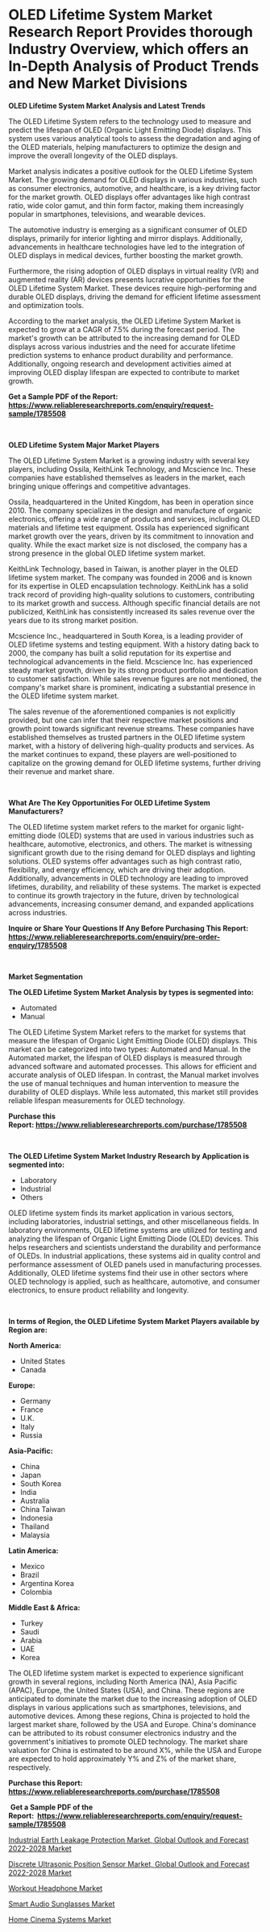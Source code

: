 <p><h1>OLED Lifetime System Market Research Report Provides thorough Industry Overview, which offers an In-Depth Analysis of Product Trends and New Market Divisions</h1></p><p><strong>OLED Lifetime System Market Analysis and Latest Trends</strong></p>
<p><p>The OLED Lifetime System refers to the technology used to measure and predict the lifespan of OLED (Organic Light Emitting Diode) displays. This system uses various analytical tools to assess the degradation and aging of the OLED materials, helping manufacturers to optimize the design and improve the overall longevity of the OLED displays.</p><p>Market analysis indicates a positive outlook for the OLED Lifetime System Market. The growing demand for OLED displays in various industries, such as consumer electronics, automotive, and healthcare, is a key driving factor for the market growth. OLED displays offer advantages like high contrast ratio, wide color gamut, and thin form factor, making them increasingly popular in smartphones, televisions, and wearable devices.</p><p>The automotive industry is emerging as a significant consumer of OLED displays, primarily for interior lighting and mirror displays. Additionally, advancements in healthcare technologies have led to the integration of OLED displays in medical devices, further boosting the market growth.</p><p>Furthermore, the rising adoption of OLED displays in virtual reality (VR) and augmented reality (AR) devices presents lucrative opportunities for the OLED Lifetime System Market. These devices require high-performing and durable OLED displays, driving the demand for efficient lifetime assessment and optimization tools.</p><p>According to the market analysis, the OLED Lifetime System Market is expected to grow at a CAGR of 7.5% during the forecast period. The market's growth can be attributed to the increasing demand for OLED displays across various industries and the need for accurate lifetime prediction systems to enhance product durability and performance. Additionally, ongoing research and development activities aimed at improving OLED display lifespan are expected to contribute to market growth.</p></p>
<p><strong>Get a Sample PDF of the Report:&nbsp; <a href="https://www.reliableresearchreports.com/enquiry/request-sample/1785508">https://www.reliableresearchreports.com/enquiry/request-sample/1785508</a></strong></p>
<p>&nbsp;</p>
<p><strong>OLED Lifetime System Major Market Players</strong></p>
<p><p>The OLED Lifetime System Market is a growing industry with several key players, including Ossila, KeithLink Technology, and Mcscience Inc. These companies have established themselves as leaders in the market, each bringing unique offerings and competitive advantages.</p><p>Ossila, headquartered in the United Kingdom, has been in operation since 2010. The company specializes in the design and manufacture of organic electronics, offering a wide range of products and services, including OLED materials and lifetime test equipment. Ossila has experienced significant market growth over the years, driven by its commitment to innovation and quality. While the exact market size is not disclosed, the company has a strong presence in the global OLED lifetime system market.</p><p>KeithLink Technology, based in Taiwan, is another player in the OLED lifetime system market. The company was founded in 2006 and is known for its expertise in OLED encapsulation technology. KeithLink has a solid track record of providing high-quality solutions to customers, contributing to its market growth and success. Although specific financial details are not publicized, KeithLink has consistently increased its sales revenue over the years due to its strong market position.</p><p>Mcscience Inc., headquartered in South Korea, is a leading provider of OLED lifetime systems and testing equipment. With a history dating back to 2000, the company has built a solid reputation for its expertise and technological advancements in the field. Mcscience Inc. has experienced steady market growth, driven by its strong product portfolio and dedication to customer satisfaction. While sales revenue figures are not mentioned, the company's market share is prominent, indicating a substantial presence in the OLED lifetime system market.</p><p>The sales revenue of the aforementioned companies is not explicitly provided, but one can infer that their respective market positions and growth point towards significant revenue streams. These companies have established themselves as trusted partners in the OLED lifetime system market, with a history of delivering high-quality products and services. As the market continues to expand, these players are well-positioned to capitalize on the growing demand for OLED lifetime systems, further driving their revenue and market share.</p></p>
<p>&nbsp;</p>
<p><strong>What Are The Key Opportunities For OLED Lifetime System Manufacturers?</strong></p>
<p><p>The OLED lifetime system market refers to the market for organic light-emitting diode (OLED) systems that are used in various industries such as healthcare, automotive, electronics, and others. The market is witnessing significant growth due to the rising demand for OLED displays and lighting solutions. OLED systems offer advantages such as high contrast ratio, flexibility, and energy efficiency, which are driving their adoption. Additionally, advancements in OLED technology are leading to improved lifetimes, durability, and reliability of these systems. The market is expected to continue its growth trajectory in the future, driven by technological advancements, increasing consumer demand, and expanded applications across industries.</p></p>
<p><strong>Inquire or Share Your Questions If Any Before Purchasing This Report: <a href="https://www.reliableresearchreports.com/enquiry/pre-order-enquiry/1785508">https://www.reliableresearchreports.com/enquiry/pre-order-enquiry/1785508</a></strong></p>
<p>&nbsp;</p>
<p><strong>Market Segmentation</strong></p>
<p><strong>The OLED Lifetime System Market Analysis by types is segmented into:</strong></p>
<p><ul><li>Automated</li><li>Manual</li></ul></p>
<p><p>The OLED Lifetime System Market refers to the market for systems that measure the lifespan of Organic Light Emitting Diode (OLED) displays. This market can be categorized into two types: Automated and Manual. In the Automated market, the lifespan of OLED displays is measured through advanced software and automated processes. This allows for efficient and accurate analysis of OLED lifespan. In contrast, the Manual market involves the use of manual techniques and human intervention to measure the durability of OLED displays. While less automated, this market still provides reliable lifespan measurements for OLED technology.</p></p>
<p><strong>Purchase this Report:&nbsp;<a href="https://www.reliableresearchreports.com/purchase/1785508">https://www.reliableresearchreports.com/purchase/1785508</a></strong></p>
<p>&nbsp;</p>
<p><strong>The OLED Lifetime System Market Industry Research by Application is segmented into:</strong></p>
<p><ul><li>Laboratory</li><li>Industrial</li><li>Others</li></ul></p>
<p><p>OLED lifetime system finds its market application in various sectors, including laboratories, industrial settings, and other miscellaneous fields. In laboratory environments, OLED lifetime systems are utilized for testing and analyzing the lifespan of Organic Light Emitting Diode (OLED) devices. This helps researchers and scientists understand the durability and performance of OLEDs. In industrial applications, these systems aid in quality control and performance assessment of OLED panels used in manufacturing processes. Additionally, OLED lifetime systems find their use in other sectors where OLED technology is applied, such as healthcare, automotive, and consumer electronics, to ensure product reliability and longevity.</p></p>
<p>&nbsp;</p>
<p><strong>In terms of Region, the OLED Lifetime System Market Players available by Region are:</strong></p>
<p>
    <p> <strong> North America: </strong>
        <ul>
            <li>United States</li>
            <li>Canada</li>
        </ul>
        </p> 
    <p> <strong> Europe: </strong>
        <ul>
            <li>Germany</li>
            <li>France</li>
            <li>U.K.</li>
            <li>Italy</li>
            <li>Russia</li>
        </ul>
        </p> 
    <p> <strong> Asia-Pacific: </strong>
        <ul>
            <li>China</li>
            <li>Japan</li>
            <li>South Korea</li>
            <li>India</li>
            <li>Australia</li>
            <li>China Taiwan</li>
            <li>Indonesia</li>
            <li>Thailand</li>
            <li>Malaysia</li>
        </ul>
        </p> 
    <p> <strong> Latin America: </strong>
        <ul>
            <li>Mexico</li>
            <li>Brazil</li>
            <li>Argentina Korea</li>
            <li>Colombia</li>
        </ul>
        </p> 
    <p> <strong> Middle East & Africa: </strong>
        <ul>
            <li>Turkey</li>
            <li>Saudi</li>
            <li>Arabia</li>
            <li>UAE</li>
            <li>Korea</li>
        </ul>
    </p>
    </p>
<p><p>The OLED lifetime system market is expected to experience significant growth in several regions, including North America (NA), Asia Pacific (APAC), Europe, the United States (USA), and China. These regions are anticipated to dominate the market due to the increasing adoption of OLED displays in various applications such as smartphones, televisions, and automotive devices. Among these regions, China is projected to hold the largest market share, followed by the USA and Europe. China's dominance can be attributed to its robust consumer electronics industry and the government's initiatives to promote OLED technology. The market share valuation for China is estimated to be around X%, while the USA and Europe are expected to hold approximately Y% and Z% of the market share, respectively.</p></p>
<p><strong>Purchase this Report: <a href="https://www.reliableresearchreports.com/purchase/1785508">https://www.reliableresearchreports.com/purchase/1785508</a></strong></p>
<p>&nbsp;<strong>Get a Sample PDF of the Report:&nbsp;&nbsp;<a href="https://www.reliableresearchreports.com/enquiry/request-sample/1785508">https://www.reliableresearchreports.com/enquiry/request-sample/1785508</a></strong></p>
<p><strong></strong></p>
<p><p><a href="https://medium.com/@lulukerluke/industrial-earth-leakage-protection-market-global-outlook-and-forecast-2022-2028-market-research-d02d28bfdd90">Industrial Earth Leakage Protection Market, Global Outlook and Forecast 2022-2028 Market</a></p><p><a href="https://medium.com/@shanieprice69879/discrete-ultrasonic-position-sensor-market-global-outlook-and-forecast-2022-2028-market-size-1b78e1c0f1b1">Discrete Ultrasonic Position Sensor Market, Global Outlook and Forecast 2022-2028 Market</a></p><p><a href="https://www.linkedin.com/pulse/workout-headphone-market-research-report-provides-thorough/">Workout Headphone Market</a></p><p><a href="https://www.linkedin.com/pulse/decoding-smart-audio-sunglasses-market-deep-dive-latest/">Smart Audio Sunglasses Market</a></p><p><a href="https://www.linkedin.com/pulse/home-cinema-systems-market-size-2023-2030-global-industrial/">Home Cinema Systems Market</a></p></p>